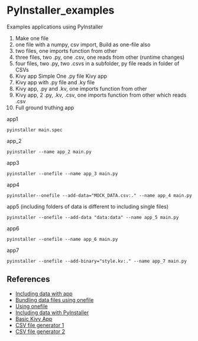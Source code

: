 # PyInstaller_examples
Examples applications using PyInstaller

1. Make one file
2. one file with a numpy, csv import, Build as one-file also
3. two files, one imports function from other 
4. three files, two .py, one .csv, one reads from other (runtime changes)
5. four files, two .py, two .csvs in a subfolder, py file reads in folder of CSVs
6. Kivy app Simple One .py file Kivy app
7. Kivy app with .py file and .ky file
8. Kivy app,  .py and .kv, one imports function from other
9. Kivy app, 2 .py, .kv, .csv, one imports function from other which reads .csv
10. Full ground truthing app


app1
```
pyinstaller main.spec
```

app_2
```
pyinstaller --name app_2 main.py
```

app3
```
pyinstaller --onefile --name app_3 main.py
```

app4
```
pyinstaller--onefile --add-data="MOCK_DATA.csv:." --name app_4 main.py
```
app5 (including folders of data is different to including single files)
```
pyinstaller --onefile --add-data "data:data" --name app_5 main.py
```

app6
```
pyinstaller --onefile --name app_6 main.py
```

app7
```
pyinstaller --onefile --add-binary="style.kv:." --name app_7 main.py
```


## References
- [Including data with app](https://pyinstaller.readthedocs.io/en/v3.3.1/spec-files.html)
- [Bundling data files using onefile](https://stackoverflow.com/questions/7674790/bundling-data-files-with-pyinstaller-onefile)
- [Using onefile](https://stackoverflow.com/questions/51455765/build-multiple-py-files-into-a-single-executable-file-using-pyinstaller)
- [Including data with PyInstaller](https://stackoverflow.com/questions/41870727/pyinstaller-adding-data-files)
- [Basic Kivy App](https://kivy.org/doc/stable/guide/basic.html)
- [CSV file generator 1](https://www.mockaroo.com/)
- [CSV file generator 2](https://onlinerandomtools.com/generate-random-csv)

